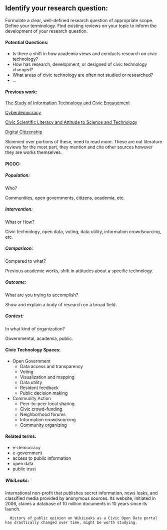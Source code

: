 ## Identify your research question:

Formulate a clear, well-defined research question of appropriate scope. Define your terminology. Find existing reviews on your topic to inform the development of your research question.

#### Potential Questions:
* Is there a shift in how academia views and conducts research on civic technology?
* How has research, development, or designed of civic technology changed?
* What areas of civic technology are often not studied or researched?
* ...

#### Previous work:
[The Study of Information Technology and Civic Engagement](http://www.tandfonline.com/doi/abs/10.1080/10584600050178924?journalCode=upcp20)

[Cyberdemocracy](https://books.google.com/books?hl=en&lr=&id=EMaEAgAAQBAJ&oi=fnd&pg=PP1&dq=civic+technology&ots=wR05wFVzVl&sig=WAJhmJurEN0tVSDoZgIZ_8t6yc4#v=onepage&q=civic%20technology&f=false)

[Civic Scientific Literacy and Attitude to Science and Technology](https://books.google.com/books?hl=en&lr=&id=yeGNAgAAQBAJ&oi=fnd&pg=PA54&dq=civic+technology&ots=Z35yWGG446&sig=mSoJFLCR7VJBJb9OvFJR3HL8ZXI#v=onepage&q=civic%20technology&f=false)

[Digital Citizenship](https://books.google.com/books?hl=en&lr=&id=LgJw8U9Z0w0C&oi=fnd&pg=PR7&dq=civic+technology&ots=DWYDCViH1q&sig=0a6FeiG03zJSK_x_q010CjPO6oU#v=onepage&q=civic%20technology&f=false)

Skimmed over portions of these, need to read more. These are not literature reviews for the most part, they mention and cite other sources however they are works themselves.

#### PICOC:
##### Population:
Who?

Communities, open governments, citizens, academia, etc.

##### Intervention:
What or How?

Civic technology, open data, voting, data utility, information crowdsourcing, etc.

##### Comparison:
Compared to what?

Previous academic works, shift in attitudes about a specific technology.

##### Outcome:
What are you trying to accomplish?

Show and explain a body of research on a broad field.

##### Context:
In what kind of organization?

Governmental, academia, public.

#### Civic Technology Spaces:
* Open Government
   * Data access and transparency
   * Voting
   * Visualization and mapping
   * Data utility
   * Resident feedback
   * Public decision making
* Community Action
   * Peer-to-peer local sharing
   * Civic crowd-funding
   * Neighborhood forums
   * Information crowdsourcing
   * Community organizing

#### Related terms:
* e-democracy
* e-government
* access to public information
* open data
* public trust

##### WikiLeaks:
International non-profit that publishes secret information, news leaks, and classified media provided by anonymous sources. Its website, initiated in 2006, claims a database of 10 million documents in 10 years since its launch.

      History of public opinion on WikiLeaks as a Civic Open Data portal has drastically changed over time, might be worth studying.
